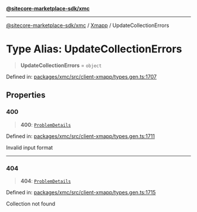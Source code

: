 [**@sitecore-marketplace-sdk/xmc**](../../../../README.md)

***

[@sitecore-marketplace-sdk/xmc](../../../../README.md) / [Xmapp](../README.md) / UpdateCollectionErrors

# Type Alias: UpdateCollectionErrors

> **UpdateCollectionErrors** = `object`

Defined in: [packages/xmc/src/client-xmapp/types.gen.ts:1707](https://github.com/Sitecore/marketplace-sdk/blob/main/packages/xmc/src/client-xmapp/types.gen.ts#L1707)

## Properties

### 400

> **400**: [`ProblemDetails`](ProblemDetails.md)

Defined in: [packages/xmc/src/client-xmapp/types.gen.ts:1711](https://github.com/Sitecore/marketplace-sdk/blob/main/packages/xmc/src/client-xmapp/types.gen.ts#L1711)

Invalid input format

***

### 404

> **404**: [`ProblemDetails`](ProblemDetails.md)

Defined in: [packages/xmc/src/client-xmapp/types.gen.ts:1715](https://github.com/Sitecore/marketplace-sdk/blob/main/packages/xmc/src/client-xmapp/types.gen.ts#L1715)

Collection not found
